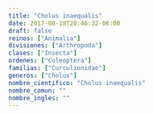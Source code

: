```yaml
---
title: "Cholus inaequalis"
date: 2017-08-18T20:46:32-06:00
draft: false
reinos: ["Animalia"]
divisiones: ["Arthropoda"]
clases: ["Insecta"]
ordenes: ["Coleoptera"]
familias: ["Curculionidae"]
generos: ["Cholus"]
nombre_cientifico: "Cholus inaequalis"
nombre_comun: ""
nombre_ingles: ""
---
```


